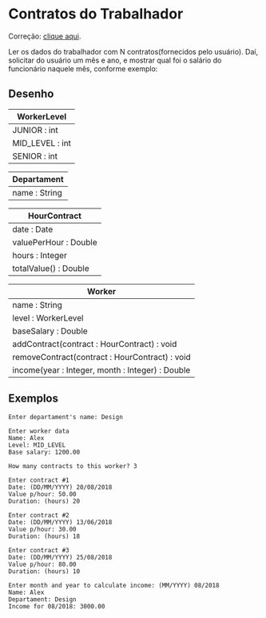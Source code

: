 # Contratos do Trabalhador

Correção: [clique aqui](https://github.com/acenelio/composition1.java).

Ler os dados do trabalhador com N contratos(fornecidos pelo usuário). Daí, solicitar do usuário um mês e ano, e mostrar qual foi o salário do funcionário naquele mês, conforme exemplo:

## Desenho

| WorkerLevel |
|---|
| JUNIOR : int |
| MID_LEVEL : int |
| SENIOR : int |

| Departament |
|---|
| name : String |

| HourContract |
|---|
| date : Date |
| valuePerHour : Double |
| hours : Integer |
| totalValue() : Double |

| Worker |
|---|
| name : String |
| level : WorkerLevel |
| baseSalary : Double |
| addContract(contract : HourContract) : void |
| removeContract(contract : HourContract) : void |
| income(year : Integer, month : Integer) : Double |

## Exemplos

```shell
Enter departament's name: Design

Enter worker data
Name: Alex
Level: MID_LEVEL
Base salary: 1200.00

How many contracts to this worker? 3

Enter contract #1
Date: (DD/MM/YYYY) 20/08/2018
Value p/hour: 50.00
Duration: (hours) 20

Enter contract #2
Date: (DD/MM/YYYY) 13/06/2018
Value p/hour: 30.00
Duration: (hours) 18

Enter contract #3
Date: (DD/MM/YYYY) 25/08/2018
Value p/hour: 80.00
Duration: (hours) 10

Enter month and year to calculate income: (MM/YYYY) 08/2018
Name: Alex
Departament: Design
Income for 08/2018: 3000.00
```
